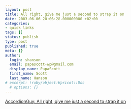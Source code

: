 ```yaml
---
layout: post
title: All right, give me just a second to strap it on
date: 2003-06-06 20:06:28.000000000 +02:00
categories:
- quick links
tags: []
status: publish
type: post
published: true
meta: {}
author:
  login: shanson
  email: papascott-wp@gmail.com
  display_name: PapaScott
  first_name: Scott
  last_name: Hanson
# excerpt: !ruby/object:Hpricot::Doc
  # options: {}
---
```

<p><a title="He means his accordion!" href="http://www.kode-fu.com/shame/2003_06_01_archive.shtml#200394493">AccordionGuy: All right, give me just a second to strap it on</a></p>
